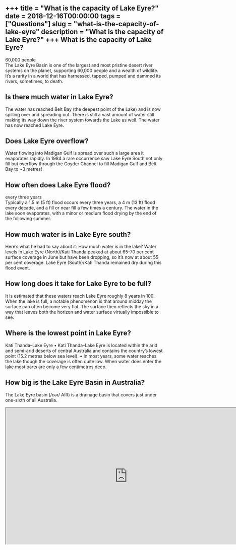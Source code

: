 +++
title = "What is the capacity of Lake Eyre?"
date = 2018-12-16T00:00:00
tags = ["Questions"]
slug = "what-is-the-capacity-of-lake-eyre"
description = "What is the capacity of Lake Eyre?"
+++
What is the capacity of Lake Eyre?
----------------------------------

60,000 people  
The Lake Eyre Basin is one of the largest and most pristine desert river systems on the planet, supporting 60,000 people and a wealth of wildlife. It’s a rarity in a world that has harnessed, tapped, pumped and dammed its rivers, sometimes, to death.

Is there much water in Lake Eyre?
---------------------------------

The water has reached Belt Bay (the deepest point of the Lake) and is now spilling over and spreading out. There is still a vast amount of water still making its way down the river system towards the Lake as well. The water has now reached Lake Eyre.

Does Lake Eyre overflow?
------------------------

Water flowing into Madigan Gulf is spread over such a large area it evaporates rapidly. In 1984 a rare occurrence saw Lake Eyre South not only fill but overflow through the Goyder Channel to fill Madigan Gulf and Belt Bay to ~3 metres!

How often does Lake Eyre flood?
-------------------------------

every three years  
Typically a 1.5 m (5 ft) flood occurs every three years, a 4 m (13 ft) flood every decade, and a fill or near fill a few times a century. The water in the lake soon evaporates, with a minor or medium flood drying by the end of the following summer.

How much water is in Lake Eyre south?
-------------------------------------

Here’s what he had to say about it: How much water is in the lake? Water levels in Lake Eyre (North)/Kati Thanda peaked at about 65-70 per cent surface coverage in June but have been dropping, so it’s now at about 55 per cent coverage. Lake Eyre (South)/Kati Thanda remained dry during this flood event.

How long does it take for Lake Eyre to be full?
-----------------------------------------------

It is estimated that these waters reach Lake Eyre roughly 8 years in 100. When the lake is full, a notable phenomenon is that around midday the surface can often become very flat. The surface then reflects the sky in a way that leaves both the horizon and water surface virtually impossible to see.

Where is the lowest point in Lake Eyre?
---------------------------------------

Kati Thanda–Lake Eyre • Kati Thanda–Lake Eyre is located within the arid and semi-arid deserts of central Australia and contains the country’s lowest point (15.2 metres below sea level). • In most years, some water reaches the lake though the coverage is often quite low. When water does enter the lake most parts are only a few centimetres deep.

How big is the Lake Eyre Basin in Australia?
--------------------------------------------

The Lake Eyre basin (/ɛər/ AIR) is a drainage basin that covers just under one-sixth of all Australia.

<iframe allow="accelerometer; autoplay; clipboard-write; encrypted-media; gyroscope; picture-in-picture" allowfullscreen="" class="__youtube_prefs__  epyt-is-override  no-lazyload" data-no-lazy="1" data-origheight="433" data-origwidth="770" data-skipgform_ajax_framebjll="" height="433" id="_ytid_45305" loading="lazy" src="https://www.youtube.com/embed/qT_ZUia1gwI?enablejsapi=1&autoplay=0&cc_load_policy=0&cc_lang_pref=&iv_load_policy=1&loop=0&modestbranding=0&rel=1&fs=1&playsinline=0&autohide=2&theme=dark&color=red&controls=1&" title="YouTube player" width="770"></iframe>